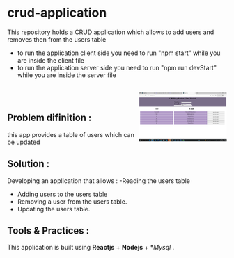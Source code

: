 # crud-application
  This repository holds a CRUD application which allows to add users and removes then from the users table
- to run the application client side you need to run "npm start" while you are inside the client file
- to run the application server side you need to run "npm run devStart" while you are inside the server file

</br><img align = "right" src = "https://github.com/linaza/crud-application/blob/main/pic12.jpg.png" width = 40% ></br>


## Problem difinition :
 this app provides a table of users which can be updated 
## Solution :
Developing an application that allows :
-Reading the users table
- Adding users to the users table
- Removing a user from the users table.
- Updating the users table.

## Tools & Practices :
This application is built using **Reactjs** + **Nodejs** + **Mysql* . 

